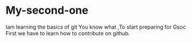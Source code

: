 # My-second-one
Iam learning the basics of git
You know what ,To start preparing for Gsoc First we have to learn how to contribute on github.
